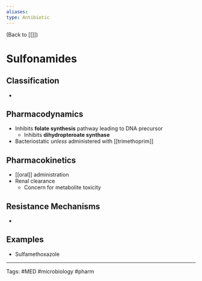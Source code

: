 ```yaml
---
aliases: 
type: Antibiotic
---
```


(Back to [[]])

# Sulfonamides

## Classification
- 
## Pharmacodynamics
- Inhibits **folate synthesis** pathway leading to DNA precursor
	- Inhibits **dihydropteroate synthase**
- Bacteriostatic _unless_ administered with [[trimethoprim]]
## Pharmacokinetics
- [[oral]] administration
- Renal clearance
	- Concern for metabolite toxicity
## Resistance Mechanisms
- 
## Examples
- Sulfamethoxazole

---
Tags: #MED #microbiology #pharm 